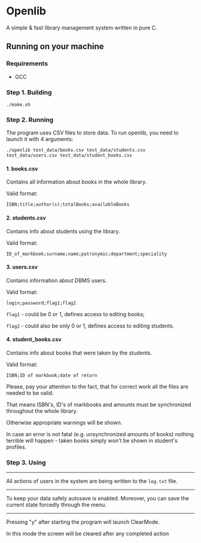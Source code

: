 # Openlib

A simple & fast library management system written in pure C.

## Running on your machine

### Requirements
* GCC

### Step 1. Building

```
./make.sh
```

### Step 2. Running
The program uses CSV files to store data.
To run openlib, you need to launch it with 4 arguments:
```
./openlib test_data/books.csv test_data/students.csv test_data/users.csv test_data/student_books.csv
```

#### 1. books.csv

Contains all information about books in the whole library.

Valid format:

`ISBN;title;author(s);totalBooks;availableBooks`

#### 2. students.csv

Contains info about students using the library.

Valid format:

`ID_of_markbook;surname;name;patronymic;department;speciality`

#### 3. users.csv

Contains information about DBMS users.

Valid format:

`login;password;flag1;flag2`

`flag1` - could be 0 or 1, defines access to editing books;

`flag2` - could also be only 0 or 1, defines access to editing students.

#### 4. student_books.csv

Contains info about books that were taken by the students.

Valid format:

`ISBN;ID of markbook;date of return`

Please, pay your attention to the fact, that for correct work all the files are needed to be valid.

That means ISBN's, ID's of markbooks and amounts must be synchronized throughout the whole library.

Otherwise appropriate warnings will be shown.

In case an error is not fatal (e.g. unsynchronized amounts of books) nothing
terrible will happen - taken books simply won't be shown in student's profiles.

### Step 3. Using
***
All actions of users in the system are being written to the `log.txt` file.
***
To keep your data safely autosave is enabled. Moreover, you can save the current state forcedly through the menu.
***
Pressing "y" after starting the program will launch ClearMode.

In this mode the screen will be cleared after any completed action